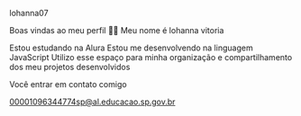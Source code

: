 lohanna07

Boas vindas ao meu perfil  💙💙
Meu nome é lohanna vitoria

Estou estudando na Alura
Estou me desenvolvendo na linguagem JavaScript
Utilizo esse espaço para minha organização e compartilhamento dos meu projetos desenvolvidos

Você entrar em contato comigo

00001096344774sp@al.educacao.sp.gov.br

